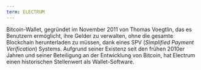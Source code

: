 ```yaml
---
term: ELECTRUM
---
```


Bitcoin-Wallet, gegründet im November 2011 von Thomas Voegtlin, das es Benutzern ermöglicht, ihre Gelder zu verwalten, ohne die gesamte Blockchain herunterladen zu müssen, dank eines SPV (*Simplified Payment Verification*) Systems. Aufgrund seiner Existenz seit den frühen 2010er Jahren und seiner Beteiligung an der Entwicklung von Bitcoin, hat Electrum einen historischen Stellenwert als Wallet-Software.